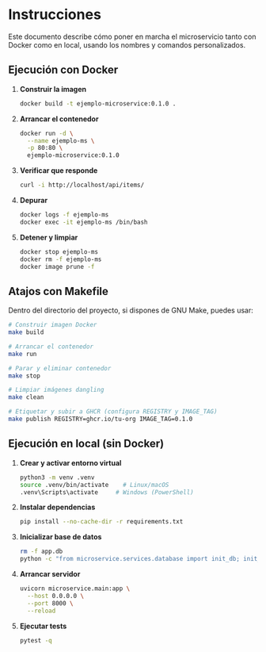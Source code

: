 # Instrucciones

Este documento describe cómo poner en marcha el microservicio tanto con Docker como en local, usando los nombres y comandos personalizados.

## Ejecución con Docker

1. **Construir la imagen**

   ```bash
   docker build -t ejemplo-microservice:0.1.0 .
   ```

2. **Arrancar el contenedor**

   ```bash
   docker run -d \
     --name ejemplo-ms \
     -p 80:80 \
     ejemplo-microservice:0.1.0
   ```

3. **Verificar que responde**

   ```bash
   curl -i http://localhost/api/items/
   ```

4. **Depurar**

   ```bash
   docker logs -f ejemplo-ms
   docker exec -it ejemplo-ms /bin/bash
   ```

5. **Detener y limpiar**

   ```bash
   docker stop ejemplo-ms
   docker rm -f ejemplo-ms
   docker image prune -f
   ```

## Atajos con Makefile

Dentro del directorio del proyecto, si dispones de GNU Make, puedes usar:

```bash
# Construir imagen Docker
make build

# Arrancar el contenedor
make run

# Parar y eliminar contenedor
make stop

# Limpiar imágenes dangling
make clean

# Etiquetar y subir a GHCR (configura REGISTRY y IMAGE_TAG)
make publish REGISTRY=ghcr.io/tu-org IMAGE_TAG=0.1.0
```

## Ejecución en local (sin Docker)

1. **Crear y activar entorno virtual**

   ```bash
   python3 -m venv .venv
   source .venv/bin/activate    # Linux/macOS
   .venv\Scripts\activate     # Windows (PowerShell)
   ```

2. **Instalar dependencias**

   ```bash
   pip install --no-cache-dir -r requirements.txt
   ```

3. **Inicializar base de datos**

   ```bash
   rm -f app.db
   python -c "from microservice.services.database import init_db; init_db()"
   ```

4. **Arrancar servidor**

   ```bash
   uvicorn microservice.main:app \
     --host 0.0.0.0 \
     --port 8000 \
     --reload
   ```

5. **Ejecutar tests**

   ```bash
   pytest -q
   ```

